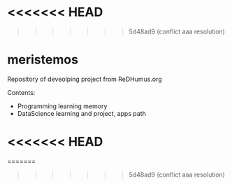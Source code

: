 <<<<<<< HEAD
=======

>>>>>>> 5d48ad9 (conflict aaa resolution)
# meristemos

Repository of deveolping project from ReDHumus.org

Contents:

- Programming learning memory
- DataScience learning and project, apps path 

<<<<<<< HEAD
=======


=======


>>>>>>> 5d48ad9 (conflict aaa resolution)
